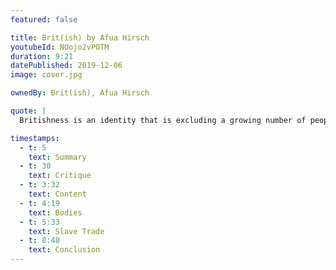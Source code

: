 ```yaml
---
featured: false

title: Brit(ish) by Afua Hirsch
youtubeId: NOojo2vPOTM
duration: 9:21
datePublished: 2019-12-06
image: cover.jpg

ownedBy: Brit(ish), Afua Hirsch

quote: |
  Britishness is an identity that is excluding a growing number of people who, like me, should be among its core constituents.

timestamps:
  - t: 5
    text: Summary
  - t: 30
    text: Critique
  - t: 3:32
    text: Content
  - t: 4:19
    text: Bodies
  - t: 5:33
    text: Slave Trade
  - t: 8:48
    text: Conclusion
---
```

